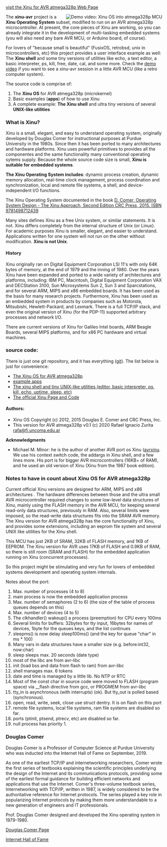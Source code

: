 [visit the Xinu for AVR atmega328p Web Page](http://se.fi.uncoma.edu.ar/xinu-avr/)


<a href="https://youtu.be/PcqB7JS0wpw" title="Demo video: Xinu OS into AVR atmega328p"><img style="float: right;" alt="Demo video: Xinu OS into atmega328p MCU" src="http://se.fi.uncoma.edu.ar/xinu-avr/www/files/placa3.jpg" /></a>

The **xinu-avr** project is a **Xinu Operating System** subset, modified to run on an AVR atmega328p microcontroller. 
At present, the core pieces of Xinu are working, so you can already integrate it
in the development of multi-tasking embedded systems (you will also need any bare AVR MCU, or Arduino board, of course).

For lovers of "because small is beautiful" (FusixOS, retrobsd, unix in microcontrollers, etc) this project provides a user interface example as well: The **Xinu shell** and some tiny versions of utilities like echo, a text editor, a basic interpreter, ps, kill, free, date, cal, and some more. Check the [demo video](https://youtu.be/PcqB7JS0wpw) if you want to see a xinu-avr session in a little AVR MCU (like a retro computer system).

The source code is comprise of:

1. The **Xinu OS** for AVR atmega328p (microkernel)
2. Basic examples (**apps**) of how to use Xinu
3. A complete example: **The Xinu shell** and ultra tiny versions of several **UNIX-like utilities**

<a name="whatisxinu"></a>
### What is Xinu?

Xinu is a small, elegant, and easy to understand operating system, originally developed by Douglas Comer for instructional purposes at Purdue University in the 1980s. Since then it has been ported to many architectures and hardware platforms.
Xinu uses powerful primitives to provides all the componentes and the same functionality many conventional operating sytems supply. Because the whole source code size is small, **Xinu is suitable for embedded systems**.

<strong>The Xinu Operating System includes</strong>: dynamic process creation, dynamic memory allocation, real-time clock management, process coordination and synchronization, local and remote file systems, a shell, and device-independent I/O functions.  

The Xinu Operating System
documented in the book 
[D. Comer, Operating System Design - The Xinu Approach, Second Edition CRC Press, 2015. ISBN 9781498712439](https://xinu.cs.purdue.edu/#textbook)

Many sites defines Xinu as a free Unix system, or similar statements. It is not. Xinu differs completely from the internal structure of Unix (or Linux). For academic purposes Xinu is smaller, elegant, and easier to understand. Applications written for one system will not run on the other without modification. **Xinu is not Unix**.

#### History

Xinu originally ran on Digital Equipment Corporation LSI 11's with only 64K bytes of memory, at the end of 1979 and the inning of 1980. Over the years Xinu have been expanded and ported to a wide variety of architectures and platforms, including: IBM PC, Macintosh, Digital Equipment Corporation VAX and DECStation 3100, Sun Microsystems Sun 2, Sun 3 and Sparcstations, and for several ARM, MIPS and x86 embedded boards. It has been used as the basis for many research projects. Furthermore, Xinu has been used as an embedded system in products by companies such as Motorola, Mitsubishi, Hewlett-Packard, and Lexmark. There is a full TCP/IP stack, and even the original version of Xinu (for the PDP-11) supported arbitrary processes and network I/O.

There are current versions of Xinu for Galileo Intel boards, ARM Beagle Boards, several MIPS platforms, and for x86 PC hardware and virtual machines.

<a name="code"></a>
### source code:

There is just one git repository, and it has everything ([git](http://github.com/zrafa/xinu-avr/)). The list below is just for convenience:

* <a href="https://github.com/zrafa/xinu-avr">The Xinu OS for AVR atmega328p</a>
* <a href="https://github.com/zrafa/xinu-avr/tree/master/apps/">example apps</a>
* <a href="https://github.com/zrafa/xinu-avr/tree/master/apps/shell/">The xinu shell and tiny UNIX-like utilities (editor, basic interpreter, ps, kill, echo, uptime, sleep, etc)</a>
* <a href="https://xinu.cs.purdue.edu/">The official Xinu Page and Code</a>

<a name="authors"></a>
#### Authors:

* Xinu OS Copyright (c) 2012, 2015
  Douglas E. Comer and CRC Press, Inc.
* This version for AVR atmega328p v0.1 (c) 2020
  Rafael Ignacio Zurita <rafa@fi.uncoma.edu.ar>

**Acknowledgments**

* Michael M. Minor: he is the author of another AVR port os Xinu (<a href="https://sites.google.com/site/avrxinu/">avrxinu</a>. We use his context switch code, the addargs in Xinu shell, and a few lines more. His port is for bigger AVR microcontrollers (16KB+ of RAM), and he used an old version of Xinu (Xinu from the 1987 book edition).
 

<a name="xinuavr"></a>
### Notes to have in count about Xinu OS for AVR atmega328p

Current official Xinu versions are designed for ARM, MIPS and x86 architectures . The hardware differences between those and the ultra small AVR microcontroller required changes to some low-level data structures of Xinu, mainly using the FLASH memory in the AVR MCU, for keeping several read-only data structures, previously in RAM. Also, several limits were imposed, so the read-write data structures fits into the SRAM AVR memory. The Xinu version for AVR atmega328p has the core functionality of Xinu, and provides some extensions, including an eeprom file system and several UNIX like utilities for the Xinu shell.

This MCU has just 2KB of SRAM, 32KB of FLASH memory, and 1KB of EEPROM. The Xinu version for AVR uses 17KB of FLASH and 0.9KB of RAM, so there is still room (SRAM and FLASH) for the embedded application running on Xinu (concurrent processes).

So this project might be stimulating and very fun for lovers of embedded systems development and operating system internals.

Notes about the port:

1. Max. number of processes (4 to 8)
2. main process is now the embedded application process
3. Max. number of semaphores (2 to 6) (the size of the table of process queues depends on this)
4. Max. number of devices (4 to 5)
4. The clkhandler() wakeup() a process (preemption) for CPU every 100ms
5. Several limits for buffers: 32bytes for tty input, 16bytes for names of devices, 1byte for the queues keys, and the list continues
6. sleepms() is now delay sleep100ms() (and the key for queue "char" in ms * 100)
7. Many vars in data structures have a smaller size (e.g. before:int32, now:char)
8. sleep sleeps max. 20 seconds (date type)
9. most of the libc are from avr-libc
10. init (load bss and data from flash to ram) from avr-libc
11. shell manages max. 6 tokens
12. date and time is managed by a little lib. No NTP or RTC
13. Most of the const char in source code were moved to FLASH (program space) via __flash directive from gcc, or PROGMEM from avr-libc
14. tty_in is asynchronous (with interrupts) (ok). But tty_out is polled based (synchronous).
15. open, read, write, seek, close use struct dentry. It is on flash on this port
16. remote file systems, local file systems, ram file systems are disabled so far.
17. ports (ptinit, ptsend, ptrecv, etc) are disabled so far.
18. null process has priority 1.


<a name="douglas"></a>
### Douglas Comer

Douglas Comer is a Professor of Computer Science at Purdue University who
was inducted into the Internet Hall of Fame on September, 2019.

As one of the earliest TCP/IP and internetworking researchers, Comer wrote the first series of textbooks explaining the scientific principles underlying the design of the Internet and its communications protocols, providing some of the earliest formal guidance for building efficient networks and applications that use the Internet. 
Comer's three-volume textbook series, Internetworking with TCP/IP, written in 1987, is widely considered to be the authoritative reference for Internet protocols. The series played a key role in popularizing Internet protocols by making them more understandable to a new generation of engineers and IT professionals.

Prof. Douglas Comer designed and developed the Xinu operating system in 1979-1980.

[Douglas Comer Page](https://www.cs.purdue.edu/homes/comer/)

[Internet Hall of Fame](https://www.cs.purdue.edu/news/articles/2019/comer_ihof.html)





